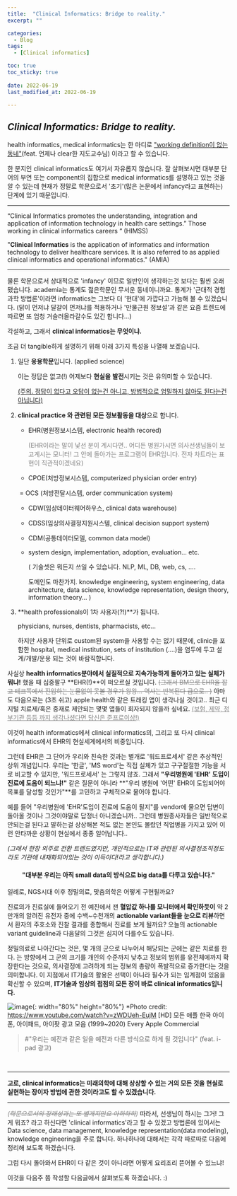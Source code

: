 ```yaml
---
title:  "Clinical Informatics: Bridge to reality." 
excerpt: ""

categories:
  - Blog
tags:
  - [Clinical informatics]

toc: true
toc_sticky: true
 
date: 2022-06-19
last_modified_at: 2022-06-19

---
```



## *Clinical Informatics: Bridge to reality.*



health informatics, medical informatics는 한 마디로 <u>"working definition이 없는 동네"</u>(feat. 언제나 clear한 지도교수님) 이라고 할 수 있습니다.

한 분지인 clinical informatics도 여기서 자유롭지 않습니다. 잘 살펴보시면 대부분 단어의 부연 또는 component의 집합으로 medical informatics를 설명하고 있는 것을 알 수 있는데 현재가 정말로 학문으로서 '초기'(많은 논문에서 infancy라고 표현하는) 단계에 있기 때문입니다. 

------

“Clinical Informatics promotes the understanding, integration and application of information technology in health care settings.” Those working in clinical informatics careers “ (HIMSS)

"**Clinical Informatics** is the application of informatics and information technology to deliver healthcare services. It is also referred to as applied clinical informatics and operational informatics." (AMIA)

-------



물론 학문으로서 상대적으로 'infancy' 이므로 일반인이 생각하는것 보다는 훨씬 오래됐습니다. academia는 통계도 젊은학문인 무서운 동네이니까요. 통계가 '근대적 경험과학 방법론'이라면 informatics는 그보다 더 '현대'에 가깝다고 가늠해 볼 수 있겠습니다. (닭이 먼저냐 달걀이 먼저냐를 적용하거나 '만물근원 정보설'과 같은 요즘 트렌드에 따르면 또 엄청 거슬러올라갈수도 있긴 합니다...)



각설하고, 그래서 **clinical informatics는 무엇이냐.** 

조금 더 tangible하게 설명하기 위해 아래 3가지 특성을 나열해 보겠습니다.

1. 일단 **응용학문**입니다. (applied science)

   이는 정답은 없고(!) 어제보다 **현실을** **발전**시키는 것은 유의미할 수 있습니다.

   <u>(주의. 정답이 없다고 오답이 없는건 아니고, 방법적으로 엄밀하지 않아도 된다는건 아닙니다)</u>

2. **clinical practice 와 관련된 모든 정보활동을 대상**으로 합니다.

   * EHR(병원정보시스템, electronic health recored)

     <span style="color:gray">(EHR이라는 말이 낯선 분이 계시다면.. 어디든 병원가시면 의사선생님들이 보고계시는 모니터! 그 안에 돌아가는 프로그램이 EHR입니다. 전자 차트라는 표현이 직관적이겠네요) </span> 

   * CPOE(처방정보시스템, computerized physician order entry) 

   ​       = OCS (처방전달시스템, order communication system)

   * CDW(임상데이터웨어하우스, clinical data warehouse)

   * CDSS(임상의사결정지원시스템, clinical decision support system)

   * CDM(공통데이터모델, common data model)

   * system design, implementation, adoption, evaluation... etc.

     ( 기술셋은 뭐든지 쓰일 수 있습니다. NLP, ML, DB, web, cs, .... 

     도메인도 마찬가지. knowledge engineering, system engineering, data architecture, data science, knowledge representation, design theory, information theory... ) 

3. **health professionals이 1차 사용자(?!)**가 됩니다.

   physicians, nurses, dentists, pharmacists, etc... 

   하지만 사용자 단위로 custom된 system을 사용할 수는 없기 때문에, clinic을 포함한 hospital, medical institution, sets of institution (....)을 염두에 두고 설계/개발/운용 되는 것이 바람직합니다. 



사실상 **health informatics분야에서 실질적으로 지속가능하게 돌아가고 있는 실체가 뭐냐!** 했을 때 십중팔구 **EHR(!)**이 떠오르실 것입니다. <span style="color:gray">~~(그래서 BM으로 EHR을 잡고 테크쪽에서 진입하는 눈물없이 못볼 경우가 왕왕... 역사는 반복된다 급으로.. )~~ </span> 아마도 다음으로는 (3초 쉬고)  apple health와 같은 트래킹 앱이 생각나실 것이고.. 최근 디지털 치료제/혹은 중재로 제안되는 몇몇 앱들이 회자되지 않을까 싶네요. <span style="color:gray"><u>(보험, 제약, 정부기관 등등 까지 생각나셨다면 당신은 준프로이상!)</u></span>

이것이 health informatics에서 clinical informatics의, 그리고 또 다시 clinical informatics에서 EHR의 현실세계에서의 비중입니다. 

그런데 EHR은 그 단어가 우리와 친숙한 것과는 별개로 '워드프로세서' 같은 추상적인 상위 개념입니다. 우리는 '한글', 'MS word'는 직접 실체가 있고 구구절절한 기능을 서로 비교할 수 있지만, '워드프로세서' 는 그렇지 않죠. 그래서 **"우리병원에 'EHR' 도입이 진료에 도움이 되느냐!"** 같은 질문이 아니라 **"우리 병원에 '어떤' EHR이 도입되어야 목표를 달성할 것인가"**를 고민하고 구체적으로 물어야 합니다. 



예를 들어 "우리병원에 'EHR'도입이 진료에 도움이 될지"를 vendor에 물으면 답변이 돌아올 것이나 그것이야말로 답정너 아니겠습니까.. 그런데 병원종사자들은 일반적으로 안되는걸 된다고 말하는걸 상상해본 적도 없는 본인도 몰랐던 직업병을 가지고 있어 이런 안타까운 상황이 현실에서 종종 일어납니다.. 

*(그래서 한창 외주로 전환 트렌드였지만, 개인적으로는 IT와 관련된 의사결정조직정도라도 기관에 내재화되어있는 것이 이득이다!라고 생각합니다.)*



#### <center> "대부분 우리는 아직 small data의 방식으로 big data를 다루고 있습니다."</center>



일례로, NGS시대 이후 정밀의료, 맞춤의학은 어떻게 구현될까요?

진료의가 진료실에 들어오기 전 예진에서 잰 **혈압값 하나를 모니터에서 확인하듯이** 약 2만개의 알려진 유전자 중에 수백~수천개의 **actionable variant들을 눈으로 리뷰**하면서 환자의 주호소와 진찰 결과를 종합해서 진료를 보게 될까요? 오늘의 actionable variant guideline과 다음달의 그것은 심지어 다를수도 있습니다. 

정밀의료로 나아간다는 것은, 몇 개의 군으로 나누어서 해당되는 군에는 같은 치료를 한다. 는 방향에서 그 군의 크기를 개인의 수준까지 낮추고 정보의 범위를 유전체에까지 확장한다는 것으로, 의사결정에 고려하게 되는 정보의 총량이 폭발적으로 증가한다는 것을 의미합니다. 이 지점에서 IT기술의 활용은 선택이 아니라 필수가 되는 임계점이 있음을 확신할 수 있으며, **IT기술과 임상의 접점의 모든 장이 바로 clinical informatics입니다.**

![image](https://user-images.githubusercontent.com/25048006/175769158-1f9d497b-e83c-49fc-821a-303ff8e25d2f.png){: width="80%" height="80%"}
*Photo credit: https://www.youtube.com/watch?v=zWDUeh-EujM 
[HD] 모든 애플 한국 아이폰, 아이패드, 아이팟 광고 모음 (1999~2020) Every Apple Commercial

  > #"우리는 예전과 같은 일을 예전과 다른 방식으로 하게 될 것입니다" (feat. i-pad 광고)
  <br>

-----
 **고로, clinical informatics는 미래의학에 대해 상상할 수 있는 거의 모든 것을 현실로 실현하는 장이자 방법에 관한 것이라고도 할 수 있겠습니다.**

-----

<span style="color:gray">*(~~학문으로서의 장래성과는 또 별개지만요 아하하하~~)*</span>
따라서, 선생님이 하시는 그거! 그게 뭐죠? 라고 하신다면 'clinical informatics'라고 할 수 있겠고
방법론에 있어서는 Data science, data management, knowledge representation(data modeling), knowledge engineering을 주로 합니다.
하나하나에 대해서는 각각 따로따로 다음에 정리해 보도록 하겠습니다. 


그럼 다시 돌아와서 EHR이 다 같은 것이 아니라면 어떻게 요리조리 뜯어볼 수 있느냐!

이것을 다음주 쯤 작성할 다음글에서 살펴보도록 하겠습니다. :)


---
